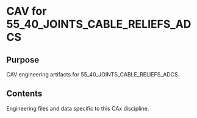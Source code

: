 # CAV for 55_40_JOINTS_CABLE_RELIEFS_ADCS

## Purpose
CAV engineering artifacts for 55_40_JOINTS_CABLE_RELIEFS_ADCS.

## Contents
Engineering files and data specific to this CAx discipline.
